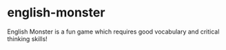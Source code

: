 # english-monster
English Monster is a fun game which requires good vocabulary and critical thinking skills! 
